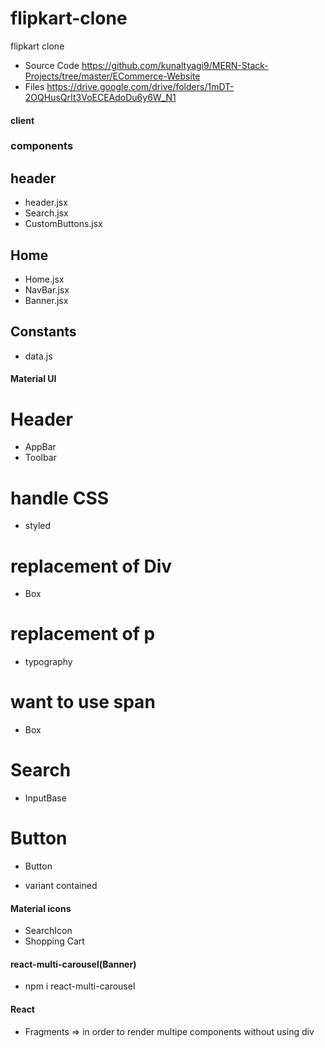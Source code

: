 # flipkart-clone

flipkart clone

- Source Code
  https://github.com/kunaltyagi9/MERN-Stack-Projects/tree/master/ECommerce-Website
- Files
  https://drive.google.com/drive/folders/1mDT-2OQHusQrIt3VoECEAdoDu6y6W_N1

#### client

### components

## header

- header.jsx
- Search.jsx
- CustomButtons.jsx

## Home

- Home.jsx
- NavBar.jsx
- Banner.jsx

## Constants

- data.js

#### Material UI

# Header

- AppBar
- Toolbar

# handle CSS

- styled

# replacement of Div

- Box

# replacement of p

- typography

# want to use span

- Box

# Search

- InputBase

# Button

- Button

* variant contained

#### Material icons

- SearchIcon
- Shopping Cart

#### react-multi-carousel(Banner)

- npm i react-multi-carousel

#### React

- Fragments => in order to render multipe components without using div
